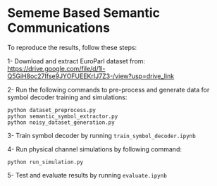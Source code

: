 # Sememe Based Semantic Communications
To reproduce the results, follow these steps:

1- Download and extract EuroParl dataset from: https://drive.google.com/file/d/1l-Q5GiH8oc27Ifse9JYOFUEEKrIJ7Z3-/view?usp=drive_link

2- Run the following commands to pre-process and generate data for symbol decoder training and simulations:

```
python dataset_preprocess.py
python semantic_symbol_extractor.py
python noisy_dataset_generation.py
```
3- Train symbol decoder by running `train_symbol_decoder.ipynb`

4- Run physical channel simulations by following command:

```
python run_simulation.py
```

5- Test and evaluate results by running `evaluate.ipynb`
